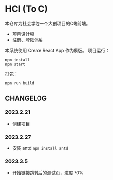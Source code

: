 # HCI (To C)

本仓库为社会学院一个大创项目的C端前端。
- [项目设计稿](https://modao.cc/app/fJZjEluirfxsobwaKlFpSa)
- [注册、登陆体系](https://nanxiaobao.feishu.cn/docx/FKy9dRI9Zo5eecxBQencfPeBniV)


本系统使用 Create React App 作为模版。
项目运行：
```
npm install
npm start
```
打包：
```
npm run build
```
## CHANGELOG

### 2023.2.21
- 创建项目

### 2023.2.27
- 安装 antd `npm install antd`

### 2023.3.5
- 开始链接跳转后的测试页，进度 70%